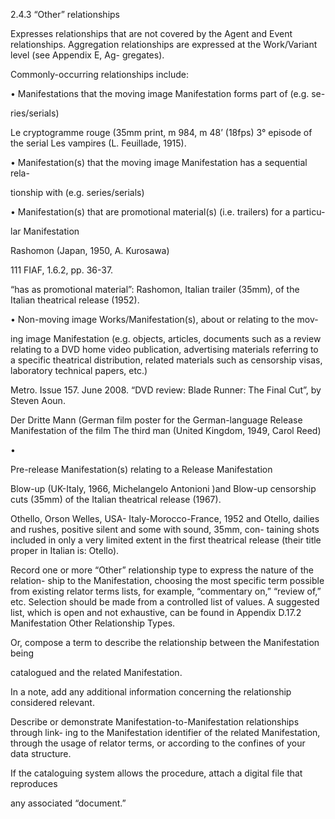 2.4.3 “Other” relationships

Expresses  relationships  that  are  not  covered  by  the  Agent  and  Event  relationships.
Aggregation relationships are expressed at the Work/Variant level (see Appendix E, Ag-
gregates).

Commonly-occurring relationships include:

•	 Manifestations that the moving image Manifestation forms part of (e.g. se-

ries/serials)

Le cryptogramme rouge (35mm print, m 984, m 48’ (18fps)
3° episode of the serial Les vampires (L. Feuillade, 1915).

•	 Manifestation(s) that the moving image Manifestation has a sequential rela-

tionship with (e.g. series/serials)

•	 Manifestation(s) that are promotional material(s) (i.e. trailers) for a particu-

lar Manifestation

Rashomon (Japan, 1950, A. Kurosawa)

111  FIAF, 1.6.2, pp. 36-37.



“has  as  promotional  material”:  Rashomon,  Italian  trailer  (35mm),  of  the
Italian theatrical release (1952).

•	 Non-moving image Works/Manifestation(s), about or relating to the mov-

ing image Manifestation (e.g. objects, articles, documents such as a review
relating to a DVD home video publication, advertising materials referring to
a specific theatrical distribution, related materials such as censorship visas,
laboratory technical papers, etc.)

Metro. Issue 157. June 2008. “DVD review: Blade Runner: The Final Cut”, by
Steven Aoun.

Der  Dritte  Mann  (German  film  poster  for  the  German-language  Release
Manifestation of the film The third man (United Kingdom, 1949, Carol Reed)

•

Pre-release Manifestation(s) relating to a Release Manifestation

Blow-up (UK-Italy, 1966, Michelangelo Antonioni )and
Blow-up censorship cuts (35mm) of the Italian theatrical release (1967).

Othello, Orson Welles, USA- Italy-Morocco-France, 1952 and
Otello, dailies and rushes, positive silent and some with sound, 35mm, con-
taining  shots  included  in  only  a  very  limited  extent  in  the  first  theatrical
release (their title proper in Italian is: Otello).

Record one or more “Other” relationship type to express the nature of the relation-
ship to the Manifestation, choosing the most specific term possible from existing relator
terms lists, for example, “commentary on,” “review of,” etc. Selection should be made
from a controlled list of values. A suggested list, which is open and not exhaustive, can
be found in Appendix D.17.2 Manifestation Other Relationship Types.

Or,  compose  a  term  to  describe  the  relationship  between  the  Manifestation  being

catalogued and the related Manifestation.

In a note, add any additional information concerning the relationship considered relevant.

Describe or demonstrate Manifestation-to-Manifestation relationships through link-
ing  to  the  Manifestation  identifier  of  the  related  Manifestation,  through  the  usage  of
relator terms, or according to the confines of your data structure.

If the cataloguing system allows the procedure, attach a digital file that reproduces

any associated “document.”
